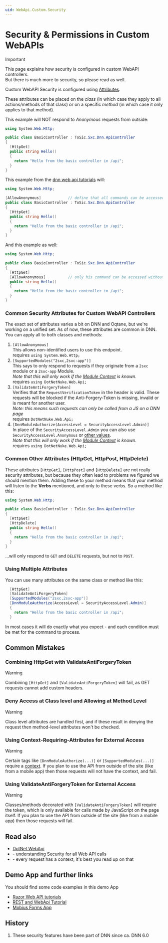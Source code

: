 ```yaml
---
uid: WebApi.Custom.Security
---
```


# Security & Permissions in Custom WebAPIs

> [!IMPORTANT]
> This page explains how security is configured in custom WebAPI controllers.  
> But there is much more to security, so please read [](xref:WebApi.Specs.Security) as well.


Custom WebAPI Security is configured using [Attributes](https://docs.microsoft.com/en-us/dotnet/csharp/programming-guide/concepts/attributes/).

These attributes can be placed on the *class* (in which case they apply to all actions/methods of that class) or on a specific _method_ (in which case it only applies to that method).

This example will NOT respond to _Anonymous_ requests from outside:

```cs
using System.Web.Http;

public class BasicController : ToSic.Sxc.Dnn.ApiController
{
  [HttpGet]
  public string Hello()
  {
    return "Hello from the basic controller in /api";
  }
}
```

This example from the [dnn web api tutorials](https://2sxc.org/dnn-tutorials/en/razor/webapi110/page) will:

```cs
using System.Web.Http;

[AllowAnonymous]			// define that all commands can be accessed without a login
public class BasicController : ToSic.Sxc.Dnn.ApiController
{
  [HttpGet]
  public string Hello()
  {
    return "Hello from the basic controller in /api";
  }
}
```

And this example as well:

```cs
using System.Web.Http;

public class BasicController : ToSic.Sxc.Dnn.ApiController
{
  [HttpGet]
  [AllowAnonymous]			// only his command can be accessed without a login
  public string Hello()
  {
    return "Hello from the basic controller in /api";
  }
}
```

### Common Security Attributes for Custom WebAPI Controllers

The exact set of attributes varies a bit on DNN and Oqtane, but we're working on a unified set. 
As of now, these attributes are common in DNN. You can apply all to both classes and methods:

1. `[AllowAnonymous]`  
    This allows non-identified users to use this endpoint.  
    requires `using System.Web.Http;`
1. `[SupportedModules("2sxc,2sxc-app")]`  
    This says to only respond to requests if they originate from a `2sxc` module or a `2sxc-app` Module.  
    _Note that this will only work if the [Module Context](xref:WebApi.Specs.Context) is known._  
    requires `using DotNetNuke.Web.Api;`
1. `[ValidateAntiForgeryToken]`  
    Verifies that the `RequestVerificationToken` in the header is valid. 
    These requests will be blocked if the Anti-Forgery-Token is missing, invalid or is meant for another user.  
    _Note: this means such requests can only be called from a JS on a DNN page_  
    requires `DotNetNuke.Web.Api;`
1. `[DnnModuleAuthorize(AccessLevel = SecurityAccessLevel.Admin)]`  
    In place of the `SecurityAccessLevel.Admin` you can also use `SecurityAccessLevel.Anonymous` or [other values](https://dnndocs.com/api/DotNetNuke.Security.SecurityAccessLevel.html#DotNetNuke_Security_SecurityAccessLevel).  
    _Note that this will only work if the [Module Context](xref:WebApi.Specs.Context) is known._  
    requires `using DotNetNuke.Web.Api;`


### Common Other Attributes (HttpGet, HttpPost, HttpDelete)

These attributes `[HttpGet]`, `[HttpPost]` and `[HttpDelete]` are not really security attributes, but because they often lead to problems we figured we should mention them. Adding these to your method means that your method will listen to the **Verbs** mentioned, and only to these verbs. So a method like this:

```cs
using System.Web.Http;

public class BasicController : ToSic.Sxc.Dnn.ApiController
{
  [HttpGet]
  [HttpDelete]
  public string Hello()
  {
    return "Hello from the basic controller in /api";
  }
}
```
...will only respond to `GET` and `DELETE` requests, but not to `POST`. 

### Using Multiple Attributes

You can use many attributes on the same class or method like this: 

```cs
  [HttpGet]
  [ValidateAntiForgeryToken]
  [SupportedModules("2sxc,2sxc-app")]
  [DnnModuleAuthorize(AccessLevel = SecurityAccessLevel.Admin)]
  {
    return "Hello from the basic controller in /api";
  }
```

In most cases it will do exactly what you expect - and each condition must be met for the command to process. 

## Common Mistakes

### Combining HttpGet with ValidateAntiForgeryToken

> [!WARNING]
> Combining `[HttpGet]` and `[ValidateAntiForgeryToken]` will fail, as GET requests cannot add custom headers. 

### Deny Access at Class level and Allowing at Method Level

> [!WARNING]
> Class level attributes are handled first, and if these result in denying the request
> then method-level attributes won't be checked. 

### Using Context-Requiring-Attributes for External Access

> [!WARNING]
> Certain tags like `[DnnModuleAuthorize(...)]` or `[SupportedModules(...)]` require a [context](xref:WebApi.Specs.Context). 
> If you plan to use the API from outside of the site (like from a mobile app) then those requests will not have the context, and fail. 

### Using ValidateAntiForgeryToken for External Access

> [!WARNING]
> Classes/methods decorated with `[ValidateAntiForgeryToken]` will require the token, which is only available for calls made by JavaScript on the page itself. 
> If you plan to use the API from outside of the site (like from a mobile app) then those requests will fail. 


## Read also

- [DotNet WebApi](xref:WebApi.Custom.Index)
- [](xref:WebApi.Specs.Security) - understanding Security for all Web API calls
- [](xref:WebApi.Specs.Context) - every request has a context, it's best you read up on that

## Demo App and further links

You should find some code examples in this demo App

- [Razor Web API tutorials](xref:Tut.WebApi)
- [REST and WebApi Tutorial](http://2sxc.org/en/apps/app/tutorial-javascript-rest-api-using-jquery-and-angularjs)
- [Mobius Forms App](https://2sxc.org/en/apps/app/mobius-forms)


## History

1. These security features have been part of DNN since ca. DNN 6.0
